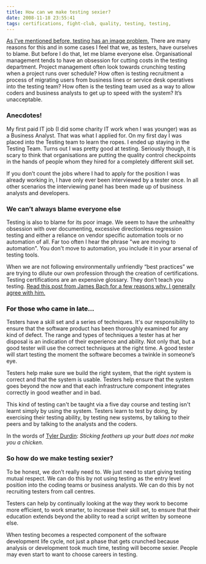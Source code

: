 ```yaml
---
title: How can we make testing sexier?
date: 2008-11-18 23:55:41
tags: certifications, fight-club, quality, testing, testing, 
---
```

<p class="MsoNormal"><a href="http://distributedlife.com/blog/2008/06/testing-body-image.html">As I’ve mentioned before, testing has an image problem.</a> There are many reasons for this and in some cases I feel that we, as testers, have ourselves to blame. But before I do that, let me blame everyone else. Organisational management tends to have an obsession for cutting costs in the testing department. Project management often look towards crunching testing when a project runs over schedule? How often is testing recruitment a process of migrating users from business lines or service desk operatives into the testing team? How often is the testing team used as a way to allow coders and business analysts to get up to speed with the system? It’s unacceptable.</p>

<h3 class="MsoNormal"><strong>Anecdotes!</strong></h3>
<p class="MsoNormal">My first paid IT job (I did some charity IT work when I was younger) was as a Business Analyst. That was what I applied for. On my first day I was placed into the Testing team to learn the ropes. I ended up staying in the Testing Team. Turns out I was pretty good at testing. Seriously though, it is scary to think that organisations are putting the quality control checkpoints in the hands of people whom they hired for a completely different skill set.</p>
<p class="MsoNormal">If you don’t count the jobs where I had to apply for the position I was already working in, I have only ever been interviewed by a tester once. In all other scenarios the interviewing panel has been made up of business analysts and developers.</p>

<h3 class="MsoNormal"><strong>We can’t always blame everyone else</strong></h3>
<p class="MsoNormal">Testing is also to blame for its poor image. We seem to have the unhealthy obsession with over documenting, excessive directionless regression testing and either a reliance on vendor specific automation tools or no automation of all. Far too often I hear the phrase "we are moving to automation". You don't move to automation, you include it in your arsenal of testing tools.</p>
<p class="MsoNormal">When we are not following environmentally unfriendly “best practices” we are trying to dilute our own profession through the creation of certifications. Testing certifications are an expensive glossary. They don’t teach you testing. <a href="http://www.satisfice.com/blog/archives/36">Read this post from James Bach for a few reasons why. I generally agree with him.</a></p>

<h3 class="MsoNormal"><span style="color: #000000;"><strong>For those who came in late…</strong></span></h3>
<p class="MsoNormal">Testers have a skill set and a series of techniques. It's our responsibility to ensure that the software product has been thoroughly examined for any kind of defect. The range and types of techniques a tester has at her disposal is an indication of their experience and ability. Not only that, but a good tester will use the correct techniques at the right time. A good tester will start testing the moment the software becomes a twinkle in someone’s eye.</p>
<p class="MsoNormal">Testers help make sure we build the right system, that the right system is correct and that the system is usable. Testers help ensure that the system goes beyond the now and that each infrastructure component integrates correctly in good weather and in bad.</p>
<p class="MsoNormal">This kind of testing can't be taught via a five day course and testing isn't learnt simply by using the system. Testers learn to test by doing, by exercising their testing ability, by testing new systems, by talking to their peers and by talking to the analysts and the coders.</p>
<p class="MsoNormal">In the words of <a href="http://au.youtube.com/watch?v=tWbr-bzCprU&amp;feature=related">Tyler Durdin</a>: <em>Sticking feathers up your butt does not make you a chicken. </em></p>

<h3 class="MsoNormal"><strong>So how do we make testing sexier?</strong></h3>
<p class="MsoNormal">To be honest, we don’t really need to. We just need to start giving testing mutual respect. We can do this by not using testing as the entry level position into the coding teams or business analysts. We can do this by not recruiting testers from call centres.</p>
<p class="MsoNormal">Testers can help by continually looking at the way they work to become more efficient, to work smarter, to increase their skill set, to ensure that their education extends beyond the ability to read a script written by someone else.</p>
<p class="MsoNormal">When testing becomes a respected component of the software development life cycle, not just a phase that gets crunched because analysis or development took much time, testing will become sexier. People may even start to want to choose careers in testing.</p>
<p class="MsoNormal"></p>